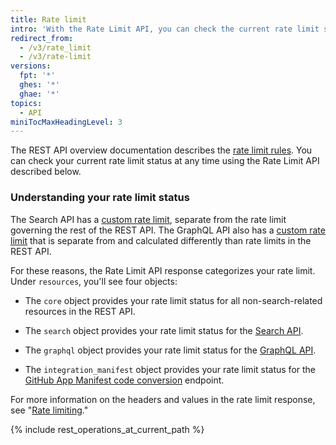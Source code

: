 ```yaml
---
title: Rate limit
intro: 'With the Rate Limit API, you can check the current rate limit status of various REST APIs.'
redirect_from:
  - /v3/rate_limit
  - /v3/rate-limit
versions:
  fpt: '*'
  ghes: '*'
  ghae: '*'
topics:
  - API
miniTocMaxHeadingLevel: 3
---
```


The REST API overview documentation describes the [rate limit rules](/rest/overview/resources-in-the-rest-api#rate-limiting). You can check your current rate limit status at any time using the Rate Limit API described below.

### Understanding your rate limit status

The Search API has a [custom rate limit](/rest/reference/search#rate-limit), separate from the rate limit governing the rest of the REST API. The GraphQL API also has a [custom rate limit](/graphql/overview/resource-limitations#rate-limit) that is separate from and calculated differently than rate limits in the REST API.

For these reasons, the Rate Limit API response categorizes your rate limit. Under `resources`, you'll see four
objects:

* The `core` object provides your rate limit status for all non-search-related resources in the REST API.

* The `search` object provides your rate limit status for the [Search API](/rest/reference/search).

* The `graphql` object provides your rate limit status for the [GraphQL API](/graphql).

* The `integration_manifest` object provides your rate limit status for the [GitHub App Manifest code conversion](/apps/building-github-apps/creating-github-apps-from-a-manifest/#3-you-exchange-the-temporary-code-to-retrieve-the-app-configuration) endpoint.

For more information on the headers and values in the rate limit response, see "[Rate limiting](/rest#rate-limiting)."

{% include rest_operations_at_current_path %}
